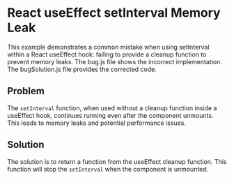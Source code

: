 # React useEffect setInterval Memory Leak
This example demonstrates a common mistake when using setInterval within a React useEffect hook: failing to provide a cleanup function to prevent memory leaks.
The bug.js file shows the incorrect implementation. The bugSolution.js file provides the corrected code.

## Problem
The `setInterval` function, when used without a cleanup function inside a useEffect hook, continues running even after the component unmounts. This leads to memory leaks and potential performance issues.

## Solution
The solution is to return a function from the useEffect cleanup function.  This function will stop the `setInterval` when the component is unmounted.